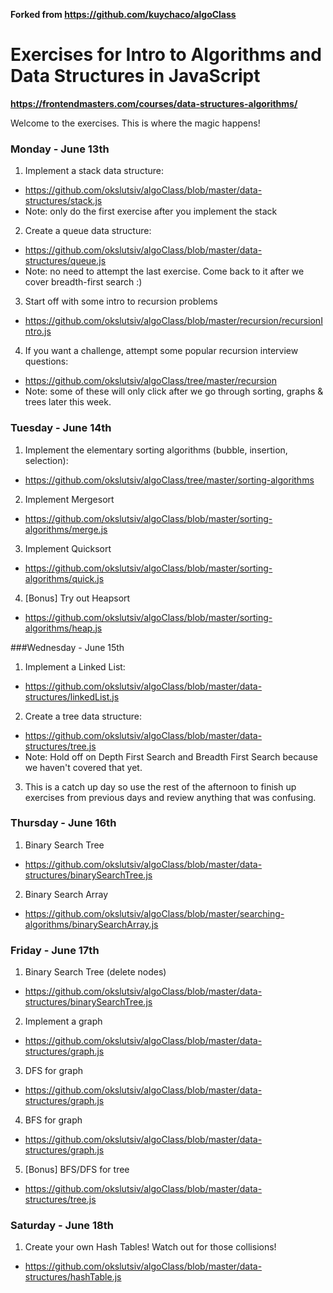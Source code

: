 **Forked from https://github.com/kuychaco/algoClass**

# Exercises for Intro to Algorithms and Data Structures in JavaScript
**https://frontendmasters.com/courses/data-structures-algorithms/**

Welcome to the exercises. This is where the magic happens! 

### Monday - June 13th
1. Implement a stack data structure:
  - https://github.com/okslutsiv/algoClass/blob/master/data-structures/stack.js
  - Note: only do the first exercise after you implement the stack
2. Create a queue data structure:
  - https://github.com/okslutsiv/algoClass/blob/master/data-structures/queue.js
  - Note: no need to attempt the last exercise. Come back to it after we cover breadth-first search :)
3. Start off with some intro to recursion problems
  - https://github.com/okslutsiv/algoClass/blob/master/recursion/recursionIntro.js
4. If you want a challenge, attempt some popular recursion interview questions:
  - https://github.com/okslutsiv/algoClass/tree/master/recursion
  - Note: some of these will only click after we go through sorting, graphs & trees later this week.

### Tuesday - June 14th
1. Implement the elementary sorting algorithms (bubble, insertion, selection):
  - https://github.com/okslutsiv/algoClass/tree/master/sorting-algorithms
2. Implement Mergesort
  - https://github.com/okslutsiv/algoClass/blob/master/sorting-algorithms/merge.js
3. Implement Quicksort
  - https://github.com/okslutsiv/algoClass/blob/master/sorting-algorithms/quick.js
4. [Bonus] Try out Heapsort
  - https://github.com/okslutsiv/algoClass/blob/master/sorting-algorithms/heap.js

###Wednesday - June 15th
1. Implement a Linked List:
  - https://github.com/okslutsiv/algoClass/blob/master/data-structures/linkedList.js
2. Create a tree data structure:
  - https://github.com/okslutsiv/algoClass/blob/master/data-structures/tree.js
  - Note: Hold off on Depth First Search and Breadth First Search because we haven't covered that yet.
3. This is a catch up day so use the rest of the afternoon to finish up exercises from previous days and review anything that was confusing. 

### Thursday - June 16th
1. Binary Search Tree
  - https://github.com/okslutsiv/algoClass/blob/master/data-structures/binarySearchTree.js
2. Binary Search Array
  - https://github.com/okslutsiv/algoClass/blob/master/searching-algorithms/binarySearchArray.js

### Friday - June 17th
1. Binary Search Tree (delete nodes)
  - https://github.com/okslutsiv/algoClass/blob/master/data-structures/binarySearchTree.js
2. Implement a graph
  - https://github.com/okslutsiv/algoClass/blob/master/data-structures/graph.js
3. DFS for graph
  - https://github.com/okslutsiv/algoClass/blob/master/data-structures/graph.js
4. BFS for graph
  - https://github.com/okslutsiv/algoClass/blob/master/data-structures/graph.js 
5. [Bonus] BFS/DFS for tree
  - https://github.com/okslutsiv/algoClass/blob/master/data-structures/tree.js

### Saturday - June 18th
1. Create your own Hash Tables! Watch out for those collisions!
  - https://github.com/okslutsiv/algoClass/blob/master/data-structures/hashTable.js

